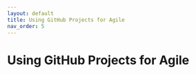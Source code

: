 ```yaml
---
layout: default
title: Using GitHub Projects for Agile
nav_order: 5
---
```


# Using GitHub Projects for Agile

